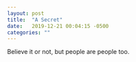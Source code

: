 ```yaml
---
layout: post
title:  "A Secret"
date:   2019-12-21 00:04:15 -0500
categories: ""
---
```


Believe it or not, but people are people too.